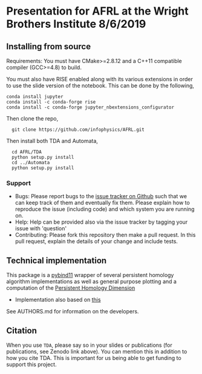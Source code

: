 # Presentation for AFRL at the Wright Brothers Institute 8/6/2019

## Installing from source

Requirements: You must have CMake>=2.8.12 and a C++11 compatible compiler (GCC>=4.8) to build.

You must also have RISE enabled along with its various extensions in order to use the slide version of the notebook.  This can be done by 
the following,

```
conda install jupyter
conda install -c conda-forge rise
conda install -c conda-forge jupyter_nbextensions_configurator
```
Then clone the repo,
```
  git clone https://github.com/infophysics/AFRL.git
```
Then install both TDA and Automata,
```
  cd AFRL/TDA
  python setup.py install
  cd ../Automata
  python setup.py install
```



### Support

* Bugs: Please report bugs to the [issue tracker on Github](https://github.com/infophysics/AFRL/issues) such that we can keep track of them and eventually fix them.  Please explain how to reproduce the issue (including code) and which system you are running on.
* Help: Help can be provided also via the issue tracker by tagging your issue with 'question'
* Contributing:  Please fork this repository then make a pull request.  In this pull request, explain the details of your change and include tests.

## Technical implementation

This package is a [pybind11](https://pybind11.readthedocs.io/en/stable/intro.html) wrapper of several persistent homology algorithm implementations as well as general purpose plotting and a computation of the [Persistent Homology Dimension](https://people.math.osu.edu/schweinhart.2/MeasuringShapeWithTopology.pdf)

* Implementation also based on [this](http://www.benjack.io/2018/02/02/python-cpp-revisited.html)

See AUTHORS.md for information on the developers.

## Citation

When you use `TDA`, please say so in your slides or publications (for publications, see Zenodo link above).  You can mention this in addition to how you cite TDA.  This is important for us being able to get funding to support this project.
